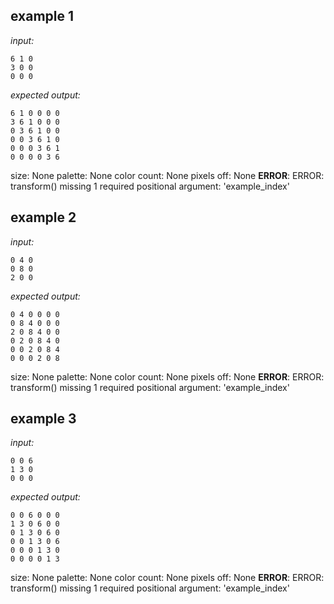 
## example 1
*input:*
```
6 1 0
3 0 0
0 0 0
```
*expected output:*
```
6 1 0 0 0 0
3 6 1 0 0 0
0 3 6 1 0 0
0 0 3 6 1 0
0 0 0 3 6 1
0 0 0 0 3 6
```
size: None
palette: None
color count: None
pixels off: None
**ERROR**: ERROR: transform() missing 1 required positional argument: 'example_index'

## example 2
*input:*
```
0 4 0
0 8 0
2 0 0
```
*expected output:*
```
0 4 0 0 0 0
0 8 4 0 0 0
2 0 8 4 0 0
0 2 0 8 4 0
0 0 2 0 8 4
0 0 0 2 0 8
```
size: None
palette: None
color count: None
pixels off: None
**ERROR**: ERROR: transform() missing 1 required positional argument: 'example_index'

## example 3
*input:*
```
0 0 6
1 3 0
0 0 0
```
*expected output:*
```
0 0 6 0 0 0
1 3 0 6 0 0
0 1 3 0 6 0
0 0 1 3 0 6
0 0 0 1 3 0
0 0 0 0 1 3
```
size: None
palette: None
color count: None
pixels off: None
**ERROR**: ERROR: transform() missing 1 required positional argument: 'example_index'
